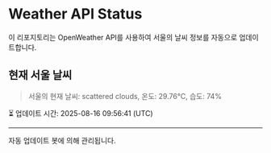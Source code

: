 
# Weather API Status

이 리포지토리는 OpenWeather API를 사용하여 서울의 날씨 정보를 자동으로 업데이트합니다.

## 현재 서울 날씨
> 서울의 현재 날씨: scattered clouds, 온도: 29.76°C, 습도: 74%

⏳ 업데이트 시간: 2025-08-16 09:56:41 (UTC)

---
자동 업데이트 봇에 의해 관리됩니다.
